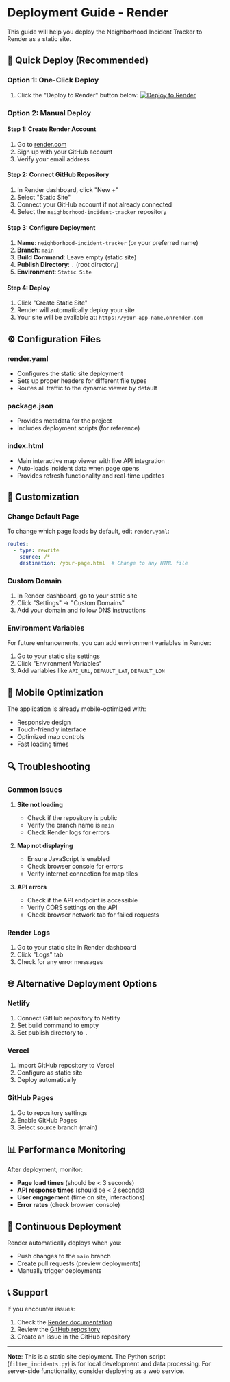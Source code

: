 # Deployment Guide - Render

This guide will help you deploy the Neighborhood Incident Tracker to Render as a static site.

## 🚀 Quick Deploy (Recommended)

### Option 1: One-Click Deploy
1. Click the "Deploy to Render" button below:
   [![Deploy to Render](https://render.com/images/deploy-to-render-button.svg)](https://render.com/deploy/schema-new?schema=render.yaml&repo=https://github.com/natduffy/neighborhood-incident-tracker)

### Option 2: Manual Deploy

#### Step 1: Create Render Account
1. Go to [render.com](https://render.com)
2. Sign up with your GitHub account
3. Verify your email address

#### Step 2: Connect GitHub Repository
1. In Render dashboard, click "New +"
2. Select "Static Site"
3. Connect your GitHub account if not already connected
4. Select the `neighborhood-incident-tracker` repository

#### Step 3: Configure Deployment
1. **Name**: `neighborhood-incident-tracker` (or your preferred name)
2. **Branch**: `main`
3. **Build Command**: Leave empty (static site)
4. **Publish Directory**: `.` (root directory)
5. **Environment**: `Static Site`

#### Step 4: Deploy
1. Click "Create Static Site"
2. Render will automatically deploy your site
3. Your site will be available at: `https://your-app-name.onrender.com`

## ⚙️ Configuration Files

### render.yaml
- Configures the static site deployment
- Sets up proper headers for different file types
- Routes all traffic to the dynamic viewer by default

### package.json
- Provides metadata for the project
- Includes deployment scripts (for reference)

### index.html
- Main interactive map viewer with live API integration
- Auto-loads incident data when page opens
- Provides refresh functionality and real-time updates

## 🔧 Customization

### Change Default Page
To change which page loads by default, edit `render.yaml`:

```yaml
routes:
  - type: rewrite
    source: /*
    destination: /your-page.html  # Change to any HTML file
```

### Custom Domain
1. In Render dashboard, go to your static site
2. Click "Settings" → "Custom Domains"
3. Add your domain and follow DNS instructions

### Environment Variables
For future enhancements, you can add environment variables in Render:
1. Go to your static site settings
2. Click "Environment Variables"
3. Add variables like `API_URL`, `DEFAULT_LAT`, `DEFAULT_LON`

## 📱 Mobile Optimization

The application is already mobile-optimized with:
- Responsive design
- Touch-friendly interface
- Optimized map controls
- Fast loading times

## 🔍 Troubleshooting

### Common Issues

1. **Site not loading**
   - Check if the repository is public
   - Verify the branch name is `main`
   - Check Render logs for errors

2. **Map not displaying**
   - Ensure JavaScript is enabled
   - Check browser console for errors
   - Verify internet connection for map tiles

3. **API errors**
   - Check if the API endpoint is accessible
   - Verify CORS settings on the API
   - Check browser network tab for failed requests

### Render Logs
1. Go to your static site in Render dashboard
2. Click "Logs" tab
3. Check for any error messages

## 🌐 Alternative Deployment Options

### Netlify
1. Connect GitHub repository to Netlify
2. Set build command to empty
3. Set publish directory to `.`

### Vercel
1. Import GitHub repository to Vercel
2. Configure as static site
3. Deploy automatically

### GitHub Pages
1. Go to repository settings
2. Enable GitHub Pages
3. Select source branch (main)

## 📊 Performance Monitoring

After deployment, monitor:
- **Page load times** (should be < 3 seconds)
- **API response times** (should be < 2 seconds)
- **User engagement** (time on site, interactions)
- **Error rates** (check browser console)

## 🔄 Continuous Deployment

Render automatically deploys when you:
- Push changes to the `main` branch
- Create pull requests (preview deployments)
- Manually trigger deployments

## 📞 Support

If you encounter issues:
1. Check the [Render documentation](https://render.com/docs)
2. Review the [GitHub repository](https://github.com/natduffy/neighborhood-incident-tracker)
3. Create an issue in the GitHub repository

---

**Note**: This is a static site deployment. The Python script (`filter_incidents.py`) is for local development and data processing. For server-side functionality, consider deploying as a web service. 